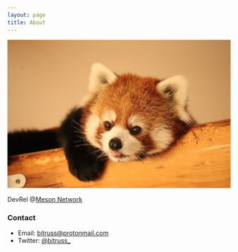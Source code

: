 ```yaml
---
layout: page
title: About
---
```


![](ailurus.jpg)

DevRel @[Meson Network](https://meson.network/)

### Contact

- Email: [bitruss@protonmail.com](bitruss@protonmail.com)
- Twitter: [@bitruss_](https://twitter.com/bitruss_)